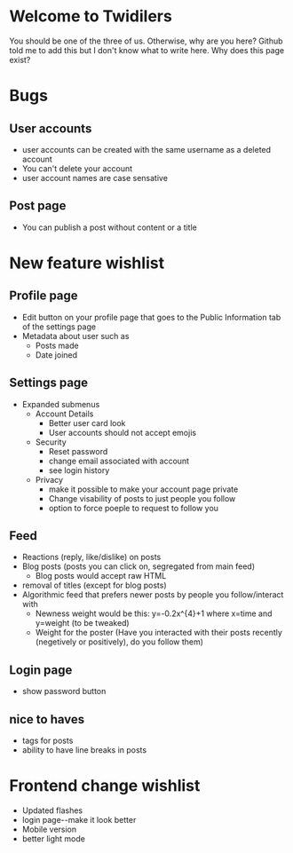 # Welcome to Twidilers
You should be one of the three of us. Otherwise, why are you here?
Github told me to add this but I don't know what to write here.
Why does this page exist?


# Bugs
## User accounts
* user accounts can be created with the same username as a deleted account
* You can't delete your account
* user account names are case sensative

## Post page
* You can publish a post without content or a title


# New feature wishlist
## Profile page
* Edit button on your profile page that goes to the Public Information tab of the settings page
* Metadata about user such as
    * Posts made
    * Date joined

## Settings page
* Expanded submenus
    * Account Details
        * Better user card look
        * User accounts should not accept emojis
    * Security
        * Reset password
        * change email associated with account
        * see login history
    * Privacy
        * make it possible to make your account page private
        * Change visability of posts to just people you follow
        * option to force poeple to request to follow you

## Feed
* Reactions (reply, like/dislike) on posts
* Blog posts (posts you can click on, segregated from main feed)
    * Blog posts would accept raw HTML
* removal of titles (except for blog posts)
* Algorithmic feed that prefers newer posts by people you follow/interact with
    * Newness weight would be this: y=-0.2x^{4}+1 where x=time and y=weight (to be tweaked)
    * Weight for the poster (Have you interacted with their posts recently (negetively or positively), do you follow them)

## Login page
* show password button

## nice to haves
* tags for posts
* ability to have line breaks in posts


# Frontend change wishlist
* Updated flashes
* login page--make it look better
* Mobile version
* better light mode